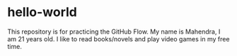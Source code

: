 # hello-world
This repository is for practicing the GitHub Flow.
My name is Mahendra, I am 21 years old. I like to read books/novels and play video games in my free time.
